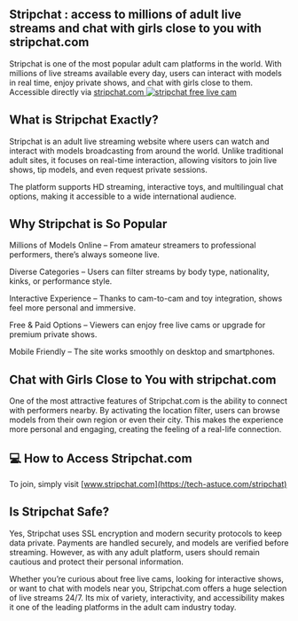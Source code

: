 ## Stripchat : access to millions of adult live streams and chat with girls close to you with stripchat.com

Stripchat is one of the most popular adult cam platforms in the world. With millions of live streams available every day, users can interact with models in real time, enjoy private shows, and chat with girls close to them. Accessible directly via [stripchat.com
](https://tech-astuce.com/streaming
)
[![stripchat free live cam](https://avatars.githubusercontent.com/u/234598579?s=200&v=4)](https://tech-astuce.com)


## What is Stripchat Exactly?

Stripchat is an adult live streaming website where users can watch and interact with models broadcasting from around the world. Unlike traditional adult sites, it focuses on real-time interaction, allowing visitors to join live shows, tip models, and even request private sessions.

The platform supports HD streaming, interactive toys, and multilingual chat options, making it accessible to a wide international audience.

## Why Stripchat is So Popular

Millions of Models Online – From amateur streamers to professional performers, there’s always someone live.

Diverse Categories – Users can filter streams by body type, nationality, kinks, or performance style.

Interactive Experience – Thanks to cam-to-cam and toy integration, shows feel more personal and immersive.

Free & Paid Options – Viewers can enjoy free live cams or upgrade for premium private shows.

Mobile Friendly – The site works smoothly on desktop and smartphones.

## Chat with Girls Close to You with stripchat.com

One of the most attractive features of Stripchat.com is the ability to connect with performers nearby. By activating the location filter, users can browse models from their own region or even their city. This makes the experience more personal and engaging, creating the feeling of a real-life connection.
## 💻 How to Access Stripchat.com

To join, simply visit [www.stripchat.com](https://tech-astuce.com/stripchat)

## Is Stripchat Safe?

Yes, Stripchat uses SSL encryption and modern security protocols to keep data private. Payments are handled securely, and models are verified before streaming. However, as with any adult platform, users should remain cautious and protect their personal information.

Whether you’re curious about free live cams, looking for interactive shows, or want to chat with models near you, Stripchat.com offers a huge selection of live streams 24/7. Its mix of variety, interactivity, and accessibility makes it one of the leading platforms in the adult cam industry today.
